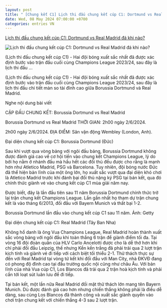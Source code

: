```yaml
---
layout: post
title: " [Chung kết C1] Lịch thi đấu chung kết cúp C1: Dortmund vs Real Madrid đá khi nào?"
date: Wed, 08 May 2024 07:00:00 +0700
categories: entries VN
---
```

[Lịch thi đấu chung kết cúp C1: Dortmund vs Real Madrid đá khi nào?](https://thethao247.vn/72-lich-thi-dau-chung-ket-cup-c1-d327007.html)

![Lịch thi đấu chung kết cúp C1: Dortmund vs Real Madrid đá khi nào?](https://cdn-img.thethao247.vn/storage/files/hungtm/social-thumb/2024/05/08/ltd-ck-c1-1715159308-173031avatar.jpg)

(Lịch thi đấu chung kết cúp C1) - Hai đội bóng xuất sắc nhất đã được xác định bước vào trận đấu cuối cùng Champions League 2023/24, sau đây là lịch thi đấu ...

(Lịch thi đấu chung kết cúp C1) - Hai đội bóng xuất sắc nhất đã được xác định bước vào trận đấu cuối cùng Champions League 2023/24, sau đây là lịch thi đấu chi tiết màn so tài đỉnh cao giữa Borussia Dortmund và Real Madrid.

Nghe nội dung bài viết

CẶP ĐẤU CHUNG KẾT: Borussia Dortmund vs Real Madrid

Borussia Dortmund vs Real Madrid THỜI GIAN: 2h00 ngày 2/6/2024.

2h00 ngày 2/6/2024. ĐỊA ĐIỂM: Sân vận động Wembley (London, Anh).

Đại diện chung kết cúp C1: Borussia Dortmund (Đức)

Sau khi vượt qua vòng bảng với ngôi đầu bảng, Borussia Dortmund không được đánh giá cao về cơ hội tiến vào chung kết Champions League, lý do bởi họ nằm ở nhánh đấu mà hầu hết các đối thủ đều được cho rằng là mạnh hơn như Atletico Madrid, PSG và Barcelona. Tuy nhiên, đội bóng nước Đức đã thể hiện bản lĩnh của một ông lớn, họ xuất sắc vượt qua đại diện khó chơi là Atletico Madrid trước khi đánh bại đối thủ nặng ký PSG tại bán kết, qua đó chính thức giành vé vào chung kết cúp C1 mùa giải năm nay.

Được biết, đây là lần đầu tiên sau 11 năm Borussia Dortmund chính thức trở lại trận chung kết Champions League. Lần gần nhất họ tham dự trận chung kết là vào tháng 6/2013, đối đầu với Bayern Munich và thất bại 1-2.

Borussia Dortmund lần đầu vào chung kết cúp C1 sau 11 năm. Ảnh: Getty

Đại diện chung kết cúp C1: Real Madrid (Tây Ban Nha)

Không hổ danh là ông Vua Champions League, Real Madrid hoàn thành xuất sắc vòng bảng với ngôi đầu khi toàn thắng 6 trận để giành điểm tối đa. Tại vòng 16 đội đoàn quân của HLV Carlo Ancelotti được cho là dễ thở hơn khi chỉ phải đối đầu Leipzig, thế nhưng Kền kền trắng đã phải trải qua 2 lượt trận kịch tính và giành vé đi tiếp với cách biệt tối thiểu 2-1. Thử thách thực sự đến với Real Madrid tại vòng tứ kết khi đối đầu với Man City, nhà ĐKVĐ đang có phong độ đỉnh cao tại đấu trường quốc nội cũng như châu Âu. Với bản lĩnh của nhà Vua cúp C1, Los Blancos đã trải qua 2 trận hoà kịch tính và phải cần tới loạt sút luân lưu để đi tiếp.

Tại bán kết, một lần nữa Real Madrid đối mặt thử thách lớn mang tên Bayern Munich. Dù được đánh giá cao hơn nhưng chiến thắng không phải là điều dễ dàng, sau cùng Los Blancos đã thành công và xuất sắc giành quyền vào chơi trận chung kết với chiến thắng 4-3 sau 2 lượt trận.

